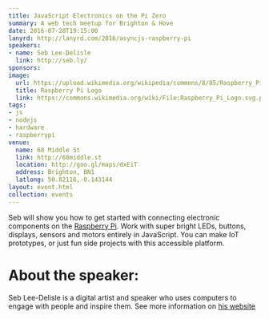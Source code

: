 ```yaml
---
title: JavaScript Electronics on the Pi Zero
summary: A web tech meetup for Brighton & Hove
date: 2016-07-28T19:15:00
lanyrd: http://lanyrd.com/2016/asyncjs-raspberry-pi
speakers:
- name: Seb Lee-Delisle
  link: http://seb.ly/
sponsors:
image:
  url: https://upload.wikimedia.org/wikipedia/commons/8/85/Raspberry_Pi_Logo.png
  title: Raspberry Pi Logo
  link: https://commons.wikimedia.org/wiki/File:Raspberry_Pi_Logo.svg.png
tags:
- js
- nodejs
- hardware
- raspberrypi
venue:
  name: 68 Middle St
  link: http://68middle.st
  location: http://goo.gl/maps/dxEiT
  address: Brighton, BN1
  latlong: 50.82116,-0.143144
layout: event.html
collection: events
---
```


Seb will show you how to get started with connecting electronic components on the [Raspberry Pi](https://www.raspberrypi.org). Work with super bright LEDs, buttons, displays, sensors and motors entirely in JavaScript. You can make IoT prototypes, or just fun side projects with this accessible platform.

# About the speaker:

Seb Lee-Delisle is a digital artist and speaker who uses computers to engage with people and inspire them. See more information on [his website](http://seb.ly/about)
